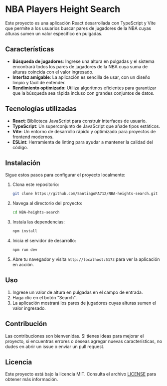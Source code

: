 # NBA Players Height Search

Este proyecto es una aplicación React desarrollada con TypeScript y Vite que permite a los usuarios buscar pares de jugadores de la NBA cuyas alturas sumen un valor específico en pulgadas.

## Características

- **Búsqueda de jugadores**: Ingrese una altura en pulgadas y el sistema encontrará todos los pares de jugadores de la NBA cuya suma de alturas coincida con el valor ingresado.
- **Interfaz amigable**: La aplicación es sencilla de usar, con un diseño limpio y fácil de entender.
- **Rendimiento optimizado**: Utiliza algoritmos eficientes para garantizar que la búsqueda sea rápida incluso con grandes conjuntos de datos.

## Tecnologías utilizadas

- **React**: Biblioteca JavaScript para construir interfaces de usuario.
- **TypeScript**: Un superconjunto de JavaScript que añade tipos estáticos.
- **Vite**: Un entorno de desarrollo rápido y optimizado para proyectos de frontend modernos.
- **ESLint**: Herramienta de linting para ayudar a mantener la calidad del código.

## Instalación

Sigue estos pasos para configurar el proyecto localmente:

1. Clona este repositorio:
   ```bash
   git clone https://github.com/SantiagoPA712/NBA-heights-search.git
   ```

2. Navega al directorio del proyecto:
   ```bash
   cd NBA-heights-search
   ```

3. Instala las dependencias:
   ```bash
   npm install
   ```

4. Inicia el servidor de desarrollo:
   ```bash
   npm run dev
   ```

5. Abre tu navegador y visita `http://localhost:5173` para ver la aplicación en acción.

## Uso

1. Ingrese un valor de altura en pulgadas en el campo de entrada.
2. Haga clic en el botón "Search".
3. La aplicación mostrará los pares de jugadores cuyas alturas sumen el valor ingresado.

## Contribución

Las contribuciones son bienvenidas. Si tienes ideas para mejorar el proyecto, si encuentras errores o deseas agregar nuevas características, no dudes en abrir un issue o enviar un pull request.

## Licencia

Este proyecto está bajo la licencia MIT. Consulta el archivo [LICENSE](LICENSE) para obtener más información.

